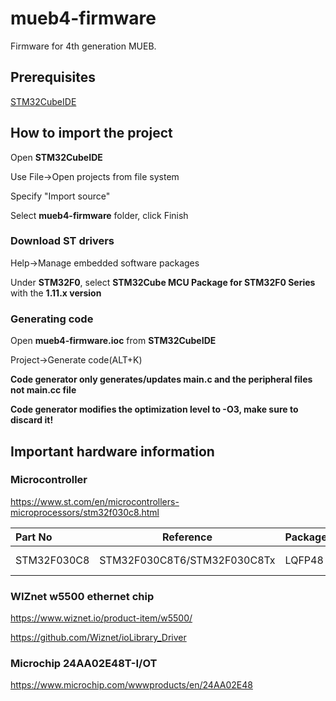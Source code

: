 # mueb4-firmware

Firmware for 4th generation MUEB.

## Prerequisites

[STM32CubeIDE](https://www.st.com/en/development-tools/stm32cubeide.html)

## How to import the project

Open **STM32CubeIDE**

Use File->Open projects from file system

Specify "Import source"

Select **mueb4-firmware** folder, click Finish

### Download ST drivers

Help->Manage embedded software packages

Under **STM32F0**, select **STM32Cube MCU Package for STM32F0 Series** with the **1.11.x version**

### Generating code

Open **mueb4-firmware.ioc** from **STM32CubeIDE**

Project->Generate code(ALT+K)

**Code generator only generates/updates main.c and the peripheral files not main.cc file**

**Code generator modifies the optimization level to -O3, make sure to discard it!**

## Important hardware information

### Microcontroller

https://www.st.com/en/microcontrollers-microprocessors/stm32f030c8.html

| Part No     | Reference                   | Package | Flash     | RAM      | IO   | Freq   |
| :---------- | --------------------------- | ------- | --------- | -------- | ---- | ------ |
| STM32F030C8 | STM32F030C8T6/STM32F030C8Tx | LQFP48  | 64 kBytes | 8 kBytes | 39   | 48 MHz |

### WIZnet w5500 ethernet chip

https://www.wiznet.io/product-item/w5500/

https://github.com/Wiznet/ioLibrary_Driver

### Microchip 24AA02E48T-I/OT

https://www.microchip.com/wwwproducts/en/24AA02E48